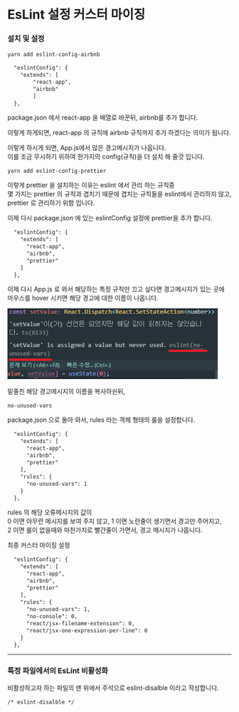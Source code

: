 # EsLint 설정 커스터 마이징

### 설치 및 설정

```
yarn add eslint-config-airbnb
```

```
  "eslintConfig": {
    "extends": [
        "react-app",
        "airbnb"
        ]
  },
```

package.json 에서 react-app 을 배열로 바꾼뒤, airbnb를 추가 합니다.

이렇게 하게되면, react-app 의 규칙에 airbnb 규칙까지 추가 하겠다는 의미가 됩니다.

이렇게 하시게 되면, App.js에서 많은 경고메시지가 나옵니다.  
이를 조금 무시하기 위하여 한가지의 config(규칙)을 더 설치 해 줄것 입니다.

```
yarn add eslint-config-prettier
```

이렇게 prettier 을 설치하는 이유는 eslint 에서 관리 하는 규칙중  
몇 가지는 prettier 의 규칙과 겹치기 때문에 겹치는 규칙들을 eslint에서 관리하지 않고, prettier 로 관리하기 위함 입니다.

이제 다시 package.json 에 있는 eslintConfig 설정에 prettier을 추가 합니다.

```
  "eslintConfig": {
    "extends": [
      "react-app",
      "airbnb",
      "prettier"
    ]
  },
```

이제 다시 App.js 로 와서 해당하는 특정 규칙만 끄고 싶다면 경고메시지가 있는 곳에 마우스를 hover 시키면 해당 경고에 대한 이름이 나옵니다.

![eslint](./35._34._EsLint_설정_커스터_마이징/eslint1.png)

밑줄친 해당 경고메시지의 이름을 복사하쉰뒤,

```
no-unused-vars
```

package.json 으로 돌아 와서,
rules 라는 객체 형태의 룰을 설정합니다.

```
  "eslintConfig": {
    "extends": [
      "react-app",
      "airbnb",
      "prettier"
    ],
    "rules": {
      "no-unused-vars": 1
    }
  },
```

rules 의 해당 오류메시지의 값이  
0 이면 아무런 메시지를 보여 주지 않고,
1 이면 노란줄이 생기면서 경고만 주어지고,  
2 이면 룰이 없을때와 마찬가지로 빨간줄이 가면서, 경고 메시지가 나옵니다.

최종 커스터 마이징 설정

```
  "eslintConfig": {
    "extends": [
      "react-app",
      "airbnb",
      "prettier"
    ],
    "rules": {
      "no-unused-vars": 1,
      "no-console": 0,
      "react/jsx-filename-extension": 0,
      "react/jsx-one-expression-per-line": 0
    }
  },
```

---

### 특정 파일에서의 EsLint 비활성화

비활성하고자 하는 파일의 맨 위에서 주석으로
eslint-disalble 이라고 작성합니다.

```
/* eslint-disalble */
```
